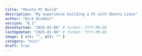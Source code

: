 ```yaml
---
title: "Ubuntu PC Build"
description: "My experience building a PC with Ubuntu Linux"
author: "Nick Brodeur"
version: "0.1"
dateStarted: "2025-01-06" # format: YYYY-MM-DD
lastUpdated: "2025-01-06" # format: YYYY-MM-DD
image: { src: "", alt: "" }
category: "misc"
draft: true
---
```

